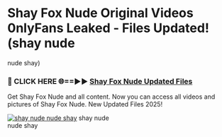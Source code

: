 # Shay Fox Nude Original Videos 0nlyFans Leaked - Files Updated! (shay nude<br>
nude shay)

<h3>🔴 CLICK HERE 🌐==►► <a href="https://tinyurl.com/2p9ay9w9" rel="nofollow">Shay Fox Nude Updated Files</a></h3>

Get Shay Fox Nude and all content. Now you can access all videos and pictures of Shay Fox Nude. New Updated Files 2025!

[![shay nude<br>
nude shay](https://i.imgur.com/KQgVmj3.gif)](https://tinyurl.com/2p9ay9w9)
shay nude<br>
nude shay